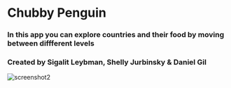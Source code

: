 # Chubby Penguin
### In this app you can explore countries and their food by moving between diffferent levels
### Created by Sigalit Leybman, Shelly Jurbinsky & Daniel Gil 

![screenshot2](https://user-images.githubusercontent.com/72492338/154063020-a671498e-e3c2-4cba-bb18-969bfe43f1c8.png)

